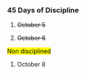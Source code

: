 ### 45 Days of Discipline

1. <del>October 5</del>

2. <del>October 6</del>

<mark>Non disciplined</mark>

1. October 8

